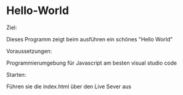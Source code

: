 # Hello-World

Ziel:

Dieses Programm zeigt beim ausführen ein schönes "Hello World" 

Voraussetzungen:

Programmierumgebung für Javascript am besten visual studio code

Starten:

Führen sie die index.html über den Live Sever aus
